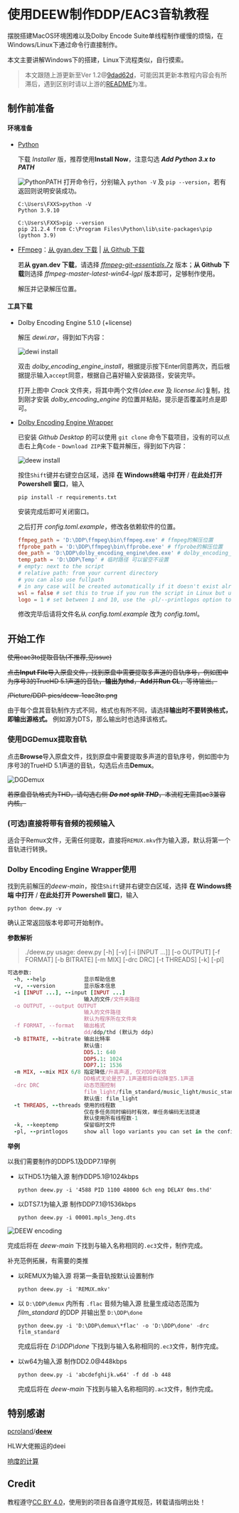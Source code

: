 # 使用DEEW制作DDP/EAC3音轨教程

摆脱搭建MacOS环境困难以及Dolby Encode Suite单线程制作缓慢的烦恼，在Windows/Linux下通过命令行直接制作。

本文主要讲解Windows下的搭建，Linux下流程类似，自行摸索。

> 本文跟随上游更新至Ver 1.2@[9dad62d](https://github.com/pcroland/deew/commit/9dad62d12bfa1786180763f6125a77b3df021d24)，可能因其更新本教程内容会有所滞后，遇到区别时请以上游的[README](https://github.com/pcroland/deew#readme)为准。

## 制作前准备

#### 环境准备

- [Python](https://www.python.org/downloads/windows/)

  下载 *Installer* 版，推荐使用**Install Now**，注意勾选 ***Add Python 3.x to PATH***

  ![PythonPATH](https://www.techruzz.com/images/How_to_Download_and_Install_Python_3_on_windows_10.png)
  打开命令行，分别输入 `python -V` 及 `pip --version`，若有返回则说明安装成功。

  ```shell
  C:\Users\FXXS>python -V
  Python 3.9.10
  
  C:\Users\FXXS>pip --version
  pip 21.2.4 from C:\Program Files\Python\lib\site-packages\pip (python 3.9)
  ```

- [FFmpeg](https://ffmpeg.org/about.html)：[从 gyan.dev 下载](https://www.gyan.dev/ffmpeg/builds/) | [从 Github 下载](https://github.com/BtbN/FFmpeg-Builds/releases)

  若**从 gyan.dev 下载**，请选择 *[ffmpeg-git-essentials.7z](https://www.gyan.dev/ffmpeg/builds/ffmpeg-git-essentials.7z)* 版本；**从 Github 下载**则选择 *ffmpeg-master-latest-win64-lgpl* 版本即可，足够制作使用。
  
  解压并记录解压位置。

#### 工具下载

- Dolby Encoding Engine 5.1.0 (+license)

  解压 *dewi.rar*，得到如下内容：

  ![dewi install](/Picture/DDP-pics/deew-0install1.png)

  双击 *dolby_encoding_engine_install*，根据提示按下Enter同意两次，而后根据提示输入`accept`同意，根据自己喜好输入安装路径，安装完毕。

  打开上图中 *Crack* 文件夹，将其中两个文件(*dee.exe* 及 *license.lic*)复制，找到刚才安装 *dolby_encoding_engine* 的位置并粘贴，提示是否覆盖时点是即可。

- [Dolby Encoding Engine Wrapper](https://github.com/pcroland/deew)

  已安装 *Github Desktop* 的可以使用 `git clone` 命令下载项目，没有的可以点击右上角`Code` - `Download ZIP`来下载并解压，得到如下内容：

  ![deew install](/Picture/DDP-pics/deew-0install2.png)

  按住`Shift`键并右键空白区域，选择 **在 Windows终端 中打开** / **在此处打开 Powershell 窗口**，输入

  ```shell
  pip install -r requirements.txt
  ```

  安装完成后即可关闭窗口。

  之后打开 *config.toml.example*，修改各依赖软件的位置。

  ```toml
  ffmpeg_path = 'D:\DDP\ffmpeg\bin\ffmpeg.exe' # ffmpeg的解压位置
  ffprobe_path = 'D:\DDP\ffmpeg\bin\ffprobe.exe' # ffprobe的解压位置
  dee_path = 'D:\DDP\dolby_encoding_engine\dee.exe' # dolby_encoding_engine的安装位置
  temp_path = 'D:\DDP\Temp' # 临时路径 可以留空不设置
  # empty: next to the script
  # relative path: from your current directory
  # you can also use fullpath
  # in any case will be created automatically if it doesn't exist already
  wsl = false # set this to true if you run the script in Linux but use the Windows version of DEE
  logo = 1 # set between 1 and 10, use the -pl/--printlogos option to see the available logos, set to 0 to disable logo
  ```
  
  修改完毕后请将文件名从 *config.toml.example* 改为 *config.toml*。

## 开始工作

~~使用eac3to提取音轨(不推荐,见issue)~~

~~点击**Input File**导入原盘文件，找到原盘中需要提取多声道的音轨序号，例如图中为序号3的TrueHD 5.1声道的音轨，**输出为thd**，**Add**并**Run CL**，等待输出。~~

~~/Picture/DDP-pics/deew-1eac3to.png~~

由于每个盘其音轨制作方式不同，格式也有所不同，请选择**输出时不要转换格式，即输出源格式。** 例如源为DTS，那么输出时也选择该格式。

### 使用DGDemux提取音轨

点击**Browse**导入原盘文件，找到原盘中需要提取多声道的音轨序号，例如图中为序号3的TrueHD 5.1声道的音轨，勾选后点击**Demux**。

![DGDemux](/Picture/DDP-pics/deew-1dgdemux.png)

~~若原盘音轨格式为THD，请勾选右侧 ***Do not split THD***，本流程无需其ac3兼容内核。~~

### (可选)直接将带有音频的视频输入

适合于Remux文件，无需任何提取，直接将`REMUX.mkv`作为输入源，默认将第一个音轨进行转换。

### Dolby Encoding Engine Wrapper使用

找到先前解压的*deew-main*，按住`Shift`键并右键空白区域，选择 **在 Windows终端 中打开** / **在此处打开 Powershell 窗口**，输入

```shell
python deew.py -v
```

确认正常返回版本号即可开始制作。

**参数解析**

>./deew.py
>usage: deew.py [-h] [-v] [-i [INPUT ...]] [-o OUTPUT] [-f FORMAT] [-b BITRATE] [-m MIX] [-drc DRC] [-t THREADS] [-k] [-pl]
```ruby
可选参数:
  -h, --help            显示帮助信息
  -v, --version         显示版本信息
  -i [INPUT ...], --input [INPUT ...]
                        输入的文件/文件夹路径
  -o OUTPUT, --output OUTPUT
                        输入的文件路径
                        默认为程序所在文件夹
  -f FORMAT, --format   输出格式
                        dd/ddp/thd (默认为 ddp)
  -b BITRATE, --bitrate 输出比特率
                        默认值:
                        DD5.1: 640
                        DDP5.1: 1024
                        DDP7.1: 1536
  -m MIX, --mix MIX 6/8 指定降低/升高声道, 仅对DDP有效
                        DD格式无论是否7.1声道都将自动降至5.1声道
  -drc DRC              动态范围控制
                        film_light/film_standard/music_light/music_standard/speech drc profile
                        默认值: film_light
  -t THREADS, --threads 使用的线程数
                        仅在多任务同时编码时有效，单任务编码无法提速
                        默认使用所有线程数-1
  -k, --keeptemp        保留临时文件
  -pl, --printlogos     show all logo variants you can set in the config
```

**举例**

以我们需要制作的DDP5.1及DDP7.1举例

- 以THD5.1为输入源 制作DDP5.1@1024kbps

  ```shell
  python deew.py -i '4588 PID 1100 48000 6ch eng DELAY 0ms.thd'
  ```

- 以DTS7.1为输入源 制作DDP7.1@1536kbps

  ```shell
  python deew.py -i 00001.mpls_3eng.dts
  ```

![DEEW encoding](/Picture/DDP-pics/deew-3encoding.webp)

完成后将在 *deew-main* 下找到与输入名称相同的`.ec3`文件，制作完成。

补充范例拓展，有需要的类推
- 以REMUX为输入源 将第一条音轨按默认设置制作

  ```shell
  python deew.py -i 'REMUX.mkv'
  ```

- 以 `D:\DDP\demux` 内所有 `.flac` 音频为输入源 批量生成动态范围为 *film_standard* 的DDP 并输出至 `D:\DDP\done` 

  ```shell
  python deew.py -i 'D:\DDP\demux\*flac' -o 'D:\DDP\done' -drc film_standard
  ```
  
  完成后将在 *D:\DDP\done*  下找到与输入名称相同的`.ec3`文件，制作完成。

- 以w64为输入源 制作DD2.0@448kbps

  ```shell
  python deew.py -i 'abcdefghijk.w64' -f dd -b 448
  ```

  完成后将在 *deew-main* 下找到与输入名称相同的`.ac3`文件，制作完成。

## 特别感谢

[pcroland](https://github.com/pcroland)/**[deew](https://github.com/pcroland/deew)**

HLW大佬搬运的deei

[响度的计算](https://0bin.net/paste/7fhDvcxF#dcWxrUkGRoUmSCg6EMkJBIpNNNz-+uvYzYwcb1UZMDe)

## Credit

教程遵守[CC BY 4.0](https://creativecommons.org/licenses/by/4.0/deed.zh)，使用到的项目各自遵守其规范，转载请指明出处！
